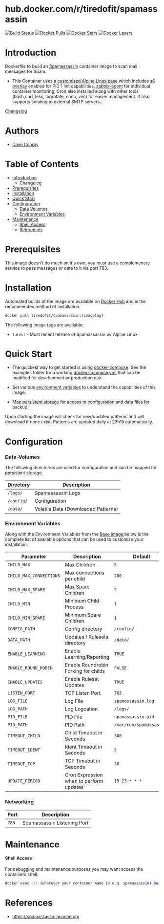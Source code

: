 # hub.docker.com/r/tiredofit/spamassassin

[![Build Status](https://img.shields.io/docker/build/tiredofit/spamassassin.svg)](https://hub.docker.com/r/tiredofit/spamassassin)
[![Docker Pulls](https://img.shields.io/docker/pulls/tiredofit/spamassassin.svg)](https://hub.docker.com/r/tiredofit/spamassassin)
[![Docker Stars](https://img.shields.io/docker/stars/tiredofit/spamassassin.svg)](https://hub.docker.com/r/tiredofit/spamassassin)
[![Docker Layers](https://images.microbadger.com/badges/image/tiredofit/spamassassin.svg)](https://microbadger.com/images/tiredofit/spamassassin)


# Introduction

Dockerfile to build an [Spamassassin](https://spamassassin.apache.org) container image to scan mail messages for Spam.

* This Container uses a [customized Alpine Linux base](https://hub.docker.com/r/tiredofit/alpine) which includes [s6 overlay](https://github.com/just-containers/s6-overlay) enabled for PID 1 Init capabilities, [zabbix-agent](https://zabbix.org) for individual container monitoring, Cron also installed along with other tools (bash,curl, less, logrotate, nano, vim) for easier management. It also supports sending to external SMTP servers..


[Changelog](CHANGELOG.md)

# Authors

- [Dave Conroy](https://github.com/tiredofit/)

# Table of Contents

- [Introduction](#introduction)
    - [Changelog](CHANGELOG.md)
- [Prerequisites](#prerequisites)
- [Installation](#installation)
- [Quick Start](#quick-start)
- [Configuration](#configuration)
    - [Data Volumes](#data-volumes)
    - [Environment Variables](#environmentvariables)   
- [Maintenance](#maintenance)
    - [Shell Access](#shell-access)
   - [References](#references)

# Prerequisites

This image doesn't do much on it's own, you must use a complemenary service to pass messages or data to it via port 783.


# Installation

Automated builds of the image are available on [Docker Hub](https://hub.docker.com/r/tiredofit/spamassassin) and is the recommended method of installation.


```bash
docker pull tiredofit/spamassassin:(imagetag)
```

The following image tags are available:
* `latest` - Most recent release of Spamassassin w/ Alpine Linux

# Quick Start

* The quickest way to get started is using [docker-compose](https://docs.docker.com/compose/). See the examples folder for a working [docker-compose.yml](examples/docker-compose.yml) that can be modified for development or production use.

* Set various [environment variables](#environment-variables) to understand the capabilities of this image.
* Map [persistent storage](#data-volumes) for access to configuration and data files for backup.

Upon starting the image will check for new/updated patterns and will download if none exist. Patterns are updated daily at 23h15 automatically.

# Configuration

### Data-Volumes

The following directories are used for configuration and can be mapped for persistent storage.

| Directory | Description |
|-----------|-------------|
| `/logs/` | Spamassassin Logs |
| `/config/` | Configuration |
| `/data/` | Volatile Data (Downloaded Patterns)
    
### Environment Variables

Along with the Environment Variables from the [Base image](https://hub.docker.com/r/tiredofit/alpine),below is the complete list of available options that can be used to customize your installation.

| Parameter | Description | Default |
|-----------|-------------|---------|
| `CHILD_MAX` | Max Children | `5` |
| `CHILD_MAX_CONNECTIONS` | Max connections per child | `200` |
| `CHILD_MAX_SPARE` | Max Spare Children | `2` |
| `CHILD_MIN` | Minimum Child Process | `1` |
| `CHILD_MIN_SPARE` | Minimum Spare Children | `1` |
| `CONFIG_PATH` | Config directory | `/config/` |
| `DATA_PATH` | Updates / Rulesets directory | `/data/` |
| `ENABLE_LEARNING` | Enable Learning/Reporting | `TRUE` |
| `ENABLE_ROUND_ROBIN` | Enable Roundrobin Forking for childs | `FALSE` |
| `ENABLE_UPDATES` | Enable Ruleset Updates | `TRUE` |
| `LISTEN_PORT` | TCP Listen Port | `783` |
| `LOG_FILE` | Log File | `spamassassin.log` |
| `LOG_PATH` | Log Logcation | `/logs/` |
| `PID_FILE` | PID File |`spamassassin.pid` |
| `PID_PATH` | PID Path | `/var/run/spamassassin/` |
| `TIMEOUT_CHILD` | Child Timeout in Seconds | `300` |
| `TIMEOUT_IDENT` | Ident Timeout in Seconds | `5` |
| `TIMEOUT_TCP` | TCP Timeout in Seconds | `30` |
| `UPDATE_PERIOD` | Cron Expression when to perform updates | `15 23 * * *` |

### Networking

| Port | Description |
|-----------|-------------|
| `783` | Spamassassin Listening Port |

# Maintenance

#### Shell Access

For debugging and maintenance purposes you may want access the containers shell. 

```bash
docker exec -it (whatever your container name is e.g. spamassassin) bash
```

# References

* https://spamassassin.apache.org
